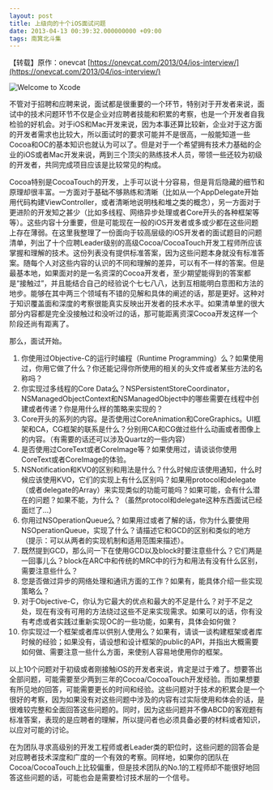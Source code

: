 ```yaml
---
layout: post
title: 上级向的十个iOS面试问题
date: 2013-04-13 00:39:32.000000000 +09:00
tags: 南箕北斗集
---
```


【转载】原作：onevcat [https://onevcat.com/2013/04/ios-interview/](https://onevcat.com/2013/04/ios-interview/)

![Welcome to Xcode](/assets/images/2013/welcome-to-xcode.png)

不管对于招聘和应聘来说，面试都是很重要的一个环节，特别对于开发者来说，面试中的技术问题环节不仅是企业对应聘者技能和积累的考察，也是一个开发者自我检验的好机会。对于iOS和Mac开发来说，因为本事还算比较新，企业对于这方面的开发者需求也比较大，所以面试时的要求可能并不是很高，一般能知道一些Cocoa和OC的基本知识也就认为可以了。但是对于一个希望拥有技术力基础的企业的iOS或者Mac开发来说，两到三个顶尖的熟练技术人员，带领一些还较为初级的开发者，共同完成项目应该是比较常见的构成。

Cocoa特别是CocoaTouch的开发，上手可以说十分容易，但是背后隐藏的细节和原理却很丰富。一方面对于基础不够熟练和清晰（比如从一个AppDelegate开始用代码构建ViewController，或者清晰地说明栈和堆之类的概念），另一方面对于更进阶的开发知之甚少（比如多线程、网络异步处理或者Core开头的各种框架等等）。这些内容十分重要，但是可能现在一般的iOS开发者或多或少都在这些问题上存在薄弱。在这里我整理了一份面向于较高层级的iOS开发者的面试题目的问题清单，列出了十个应聘Leader级别的高级Cocoa/CocoaTouch开发工程师所应该掌握和理解的技术。这份列表没有提供标准答案，因为这些问题本身就没有标准答案。随每个人对这些内容的认识的不同和理解的差异，可以有不一样的答案。但是最基本地，如果面对的是一名资深的Cocoa开发者，至少期望能得到的答案都是“接触过”，并且能结合自己的经验说个七七八八，达到互相能明白意图和方法的地步。能够在其中两三个领域有不错的见解和具体的阐述的话，那是更好。这种对于知识覆盖面和深度的考察很能真实反映出开发者的技术水平。如果清单里的很大部分内容都是完全没接触过和没听过的话，那可能距离资深Cocoa开发这样一个阶段还尚有距离了。

那么，面试开始。

1. 你使用过Objective-C的运行时编程（Runtime Programming）么？如果使用过，你用它做了什么？你还能记得你所使用的相关的头文件或者某些方法的名称吗？
2. 你实现过多线程的Core Data么？NSPersistentStoreCoordinator，NSManagedObjectContext和NSManagedObject中的哪些需要在线程中创建或者传递？你是用什么样的策略来实现的？
3. Core开头的系列的内容。是否使用过CoreAnimation和CoreGraphics。UI框架和CA，CG框架的联系是什么？分别用CA和CG做过些什么动画或者图像上的内容。（有需要的话还可以涉及Quartz的一些内容）
4. 是否使用过CoreText或者CoreImage等？如果使用过，请谈谈你使用CoreText或者CoreImage的体验。
5. NSNotification和KVO的区别和用法是什么？什么时候应该使用通知，什么时候应该使用KVO，它们的实现上有什么区别吗？如果用protocol和delegate（或者delegate的Array）来实现类似的功能可能吗？如果可能，会有什么潜在的问题？如果不能，为什么？（虽然protocol和delegate这种东西面试已经面烂了...）
6. 你用过NSOperationQueue么？如果用过或者了解的话，你为什么要使用NSOperationQueue，实现了什么？请描述它和GCD的区别和类似的地方（提示：可以从两者的实现机制和适用范围来描述）。
7. 既然提到GCD，那么问一下在使用GCD以及block时要注意些什么？它们两是一回事儿么？block在ARC中和传统的MRC中的行为和用法有没有什么区别，需要注意些什么？
8. 您是否做过异步的网络处理和通讯方面的工作？如果有，能具体介绍一些实现策略么？
9. 对于Objective-C，你认为它最大的优点和最大的不足是什么？对于不足之处，现在有没有可用的方法绕过这些不足来实现需求。如果可以的话，你有没有考虑或者实践过重新实现OC的一些功能，如果有，具体会如何做？
10. 你实现过一个框架或者库以供别人使用么？如果有，请谈一谈构建框架或者库时候的经验；如果没有，请设想和设计框架的public的API，并指出大概需要如何做、需要注意一些什么方面，来使别人容易地使用你的框架。

以上10个问题对于初级或者刚接触iOS的开发者来说，肯定是过于难了。想要答出全部问题，可能需要至少两到三年的Cocoa/CocoaTouch开发经验。而如果想要有所见地的回答，可能需要更长的时间和经验。这些问题对于技术的积累会是一个很好的考察，因为如果没有对这些问题中涉及的内容有过实际使用和体会的话，是很难较完整和全面回答这些问题的。同时，因为这些问题并不像ABCD的客观题有标准答案，表现的是应聘者的理解，所以提问者也必须具备必要的材料或者知识，以应对可能的讨论。

在为团队寻求高级别的开发工程师或者Leader类的职位时，这些问题的回答会是对应聘者技术深度和广度的一个有效的考察。同样地，如果你的团队在Cocoa/CocoaTouch上比较偏重，但是技术团队的No.1的工程师却不能很好地回答这些问题的话，可能也会是需要检讨技术层的一个信号。
